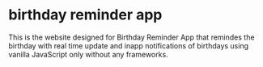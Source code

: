 # birthday reminder app

This is the website designed for Birthday Reminder App that remindes the birthday with real time update and inapp notifications of birthdays using vanilla JavaScript only without any frameworks.

